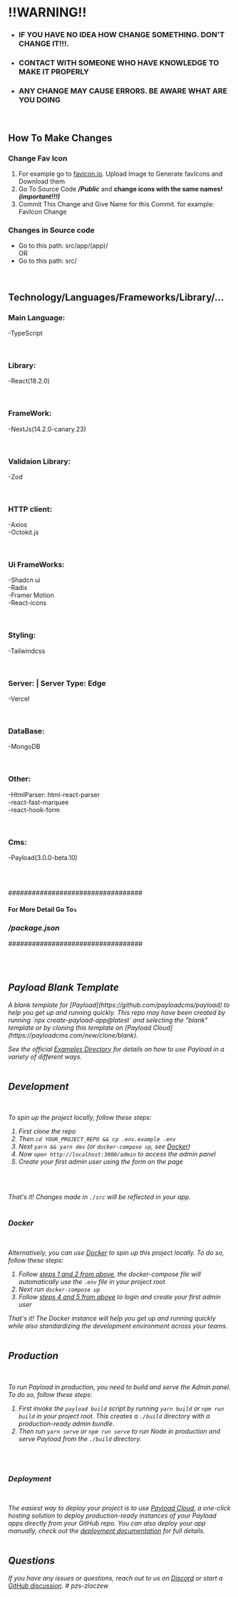 <p>
  <h1>!!WARNING!!</h1>
  <ul>
    <li>
      <h3>IF YOU HAVE NO IDEA HOW CHANGE SOMETHING. DON'T CHANGE IT!!!. 
    </li>
    <li>
      <h3>CONTACT WITH SOMEONE WHO HAVE KNOWLEDGE TO MAKE IT PROPERLY</h3>
    </li>
    <li>
      <h3>ANY CHANGE MAY CAUSE ERRORS. BE AWARE WHAT ARE YOU DOING</h3>
    </li>
  </ul>
</p>
<br>

<p>
  <h2>How To Make Changes</h2>
</p>
<p>
    <h3>Change Fav Icon</h3>
    <ol>
      <li>For example go to <a href="https://favicon.io/favicon-converter/">favicon.io</a>. Upload Image to Generate favIcons and Download them</li>
      <li>Go To Source Code <b><i>/Public</i></b> and <b>change icons with the same names! <i>(important!!!)</i></b></li>
      <li>Commit This Change and Give Name for this Commit. for example: FavIcon Change</li>
    </ol>
  
   <p>
      <h3>Changes in Source code</h3>
       <ul>
         <li>Go to this path: src/app/(app)/</li>
         OR
         <li>Go to this path: src/</li>
       </ul>
    </p>
</p>
<br>

<p>
  <h2>Technology/Languages/Frameworks/Library/...</h2>
</p>

<p>
  <h3>Main Language:</h3>
  -TypeScript
</p>
<br>
<p>
  <h3>Library:</h3>
  -React(18.2.0)
</p>
<br>
<p>
  <h3>FrameWork:</h3>
  -NextJs(14.2.0-canary.23)
</p>
<br>
<p>
  <h3>Validaion Library:</h3>
  -Zod
</p>
<br>
<p>
  <h3>HTTP client:</h3>
  -Axios
    <br>
  -Octokit.js
</p>
<br>
<p>
  <h3>Ui FrameWorks:</h3>
  -Shadcn ui
    <br>
  -Radix
    <br>
  -Framer Motion
    <br>
  -React-icons
</p>
<br>
<p>
  <h3>Styling:</h3>
  -Tailwindcss
</p>
<br>
<p>
  <h3>Server: | Server Type: Edge</h3>
  -Vercel
</p>
<br>
<p>
  <h3>DataBase:</h3>
  -MongoDB
</p>
<br>
<p>
  <h3>Other:</h3>
  -HtmlParser: html-react-parser
  <br>
  -react-fast-marquee
    <br>
  -react-hook-form
</p>
<br>
<p>
  <h3>Cms:</h3>
  -Payload(3.0.0-beta.10)
</p>
<br>
<br>
<p>
##################################
<h4>For More Detail Go To⤵️</h4>
<h3><i>/package.json</b></h3>
##################################
</p>
<br/>
<br/>
<h2> Payload Blank Template</h2>
A blank template for [Payload](https://github.com/payloadcms/payload) to help you get up and running quickly. This repo may have been created by running `npx create-payload-app@latest` and selecting the "blank" template or by cloning this template on [Payload Cloud](https://payloadcms.com/new/clone/blank).
<br/>

See the official [Examples Directory](https://github.com/payloadcms/payload/tree/main/examples) for details on how to use Payload in a variety of different ways.
<br/>
<br/>

## Development
<br/>

To spin up the project locally, follow these steps:
<br/>

1. First clone the repo  
1. Then `cd YOUR_PROJECT_REPO && cp .env.example .env`
1. Next `yarn && yarn dev` (or `docker-compose up`, see [Docker](#docker))
1. Now `open http://localhost:3000/admin` to access the admin panel
1. Create your first admin user using the form on the page
<br/>
<br/>

That's it! Changes made in `./src` will be reflected in your app.
<br/>
<br/>

### Docker
<br/>

Alternatively, you can use [Docker](https://www.docker.com) to spin up this project locally. To do so, follow these steps:

1. Follow [steps 1 and 2 from above](#development), the docker-compose file will automatically use the `.env` file in your project root
1. Next run `docker-compose up`
1. Follow [steps 4 and 5 from above](#development) to login and create your first admin user

That's it! The Docker instance will help you get up and running quickly while also standardizing the development environment across your teams.
<br/>
<br/>

## Production
<br/>

To run Payload in production, you need to build and serve the Admin panel. To do so, follow these steps:

1. First invoke the `payload build` script by running `yarn build` or `npm run build` in your project root. This creates a `./build` directory with a production-ready admin bundle.
1. Then run `yarn serve` or `npm run serve` to run Node in production and serve Payload from the `./build` directory.
<br/>
<br/>

### Deployment
<br/>

The easiest way to deploy your project is to use [Payload Cloud](https://payloadcms.com/new/import), a one-click hosting solution to deploy production-ready instances of your Payload apps directly from your GitHub repo. You can also deploy your app manually, check out the [deployment documentation](https://payloadcms.com/docs/production/deployment) for full details.
<br/>
<br/>

## Questions

If you have any issues or questions, reach out to us on [Discord](https://discord.com/invite/payload) or start a [GitHub discussion](https://github.com/payloadcms/payload/discussions).
#   p z s - z l o c z e w 
<br/>
<br/>
 
 
